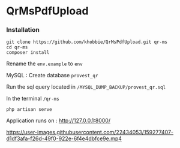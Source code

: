 # QrMsPdfUpload

### Installation

    git clone https://github.com/khobbie/QrMsPdfUpload.git qr-ms
    cd qr-ms
    composer install

Rename the `env.example` to `env`

MySQL : Create database  `provest_qr`

Run the sql query located in `/MYSQL_DUMP_BACKUP/provest_qr.sql`

In the terminal `/qr-ms`

    php artisan serve

Application runs on : <http://127.0.0.1:8000/>




https://user-images.githubusercontent.com/22434053/159277407-d1df3afa-f26d-49f0-922e-6f4e4dbfce9e.mp4

